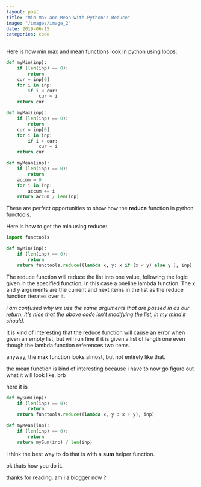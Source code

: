 ```yaml
---
layout: post
title: "Min Max and Mean with Python's Reduce"
image: "/images/image_2"
date: 2019-06-15
categories: code
---
```


Here is how min max and mean functions look in python using loops:

```python
def myMin(inp):
    if (len(inp) == 0):
        return
    cur = inp[0]
    for i in inp:
        if i < cur:
            cur = i
    return cur

def myMax(inp):
    if (len(inp) == 0):
        return
    cur = inp[0]
    for i in inp:
        if i > cur:
            cur = i
    return cur

def myMean(inp):
    if (len(inp) == 0):
        return
    accum = 0
    for i in inp:
        accum += i
    return accum / len(inp)
````

These are perfect opportunities to show how the **reduce** function in python functools.

Here is how to get the min using reduce:

```python
import functools

def myMin(inp):
    if (len(inp) == 0):
        return
    return functools.reduce((lambda x, y: x if (x < y) else y ), inp)
```

The reduce function will reduce the list into one value, following the logic given in the specified function, in this case a oneline lambda function.
The x and y arguments are the current and next items in the list as the reduce function iterates over it.

*i am confused why we use the same arguments that are passed in as our return. it's nice that the above code isn't modifying the list, in my mind it should.*

It is kind of interesting that the reduce function will cause an error when given an empty list, but will run fine if it is given a list of length one even though the lambda function references two items.

anyway, the max function looks almost, but not entirely like that.

the mean function is kind of interesting because i have to now go figure out what it will look like, brb

here it is

```python
def mySum(inp):
    if (len(inp) == 0):
        return
    return functools.reduce((lambda x, y : x + y), inp)

def myMean(inp):
    if (len(inp) == 0):
        return
    return mySum(inp) / len(inp)
```

i think the best way to do that is with a **sum** helper function.

ok thats how you do it.

thanks for reading. am i a blogger now ?